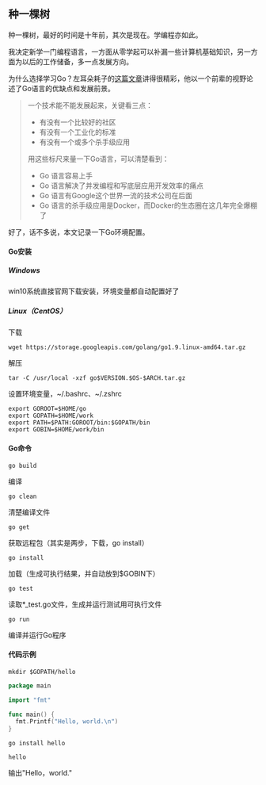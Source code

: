 ## 种一棵树

种一棵树，最好的时间是十年前，其次是现在。学编程亦如此。

我决定新学一门编程语言，一方面从零学起可以补漏一些计算机基础知识，另一方面为以后的工作储备，多一点发展方向。

为什么选择学习Go？左耳朵耗子的[这篇文章](https://coolshell.cn/articles/18190.html)讲得很精彩，他以一个前辈的视野论述了Go语言的优缺点和发展前景。

> 一个技术能不能发展起来，关键看三点：
>
> * 有没有一个比较好的社区
> * 有没有一个工业化的标准
> * 有没有一个或多个杀手级应用
>
> 用这些标尺来量一下Go语言，可以清楚看到：
>
> * Go 语言容易上手
> * Go 语言解决了并发编程和写底层应用开发效率的痛点
> * Go 语言有Google这个世界一流的技术公司在后面
> * Go 语言的杀手级应用是Docker，而Docker的生态圈在这几年完全爆棚了

好了，话不多说，本文记录一下Go环境配置。

#### Go安装

##### Windows

win10系统直接官网下载安装，环境变量都自动配置好了

##### Linux（CentOS）

下载

`wget https://storage.googleapis.com/golang/go1.9.linux-amd64.tar.gz`

解压

`tar -C /usr/local -xzf go$VERSION.$OS-$ARCH.tar.gz`

设置环境变量，~/.bashrc、~/.zshrc

```
export GOROOT=$HOME/go
export GOPATH=$HOME/work
export PATH=$PATH:GOROOT/bin:$GOPATH/bin
export GOBIN=$HOME/work/bin

```

#### Go命令

`go build`

编译

`go clean`

清楚编译文件

`go get`

获取远程包（其实是两步，下载，go install）

`go install`

加载（生成可执行结果，并自动放到$GOBIN下）

`go test`

读取*_test.go文件，生成并运行测试用可执行文件

`go run`

编译并运行Go程序

#### 代码示例

`mkdir $GOPATH/hello`

``` go
package main

import "fmt"

func main() {
  fmt.Printf("Hello, world.\n")
}
```

`go install hello`

`hello`

输出"Hello，world."

